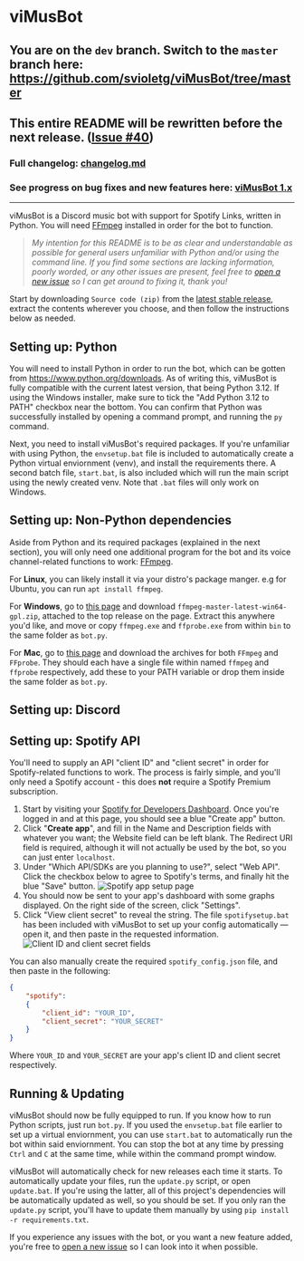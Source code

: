 # viMusBot

## You are on the `dev` branch. Switch to the `master` branch here: https://github.com/svioletg/viMusBot/tree/master
## This entire README will be rewritten before the next release. ([Issue #40](https://github.com/svioletg/viMusBot/issues/40))

### Full changelog: [changelog.md](https://github.com/svioletg/viMusBot/blob/master/changelog.md)

### See progress on bug fixes and new features here: [viMusBot 1.x](https://github.com/users/svioletg/projects/1/views/1)

---

viMusBot is a Discord music bot with support for Spotify Links, written in Python. You will need [FFmpeg](https://www.ffmpeg.org/) installed in order for the bot to function.

> *My intention for this README is to be as clear and understandable as possible for general users unfamiliar with Python and/or using the command line. If you find some sections are lacking information, poorly worded, or any other issues are present, feel free to [open a new issue](https://github.com/svioletg/viMusBot/issues) so I can get around to fixing it, thank you!*

Start by downloading `Source code (zip)` from the [latest stable release](https://github.com/svioletg/viMusBot/releases/latest), extract the contents wherever you choose, and then follow the instructions below as needed.

## Setting up: Python

You will need to install Python in order to run the bot, which can be gotten from https://www.python.org/downloads. As of writing this, viMusBot is fully compatible with the current latest version, that being Python 3.12. If using the Windows installer, make sure to tick the "Add Python 3.12 to PATH" checkbox near the bottom. You can confirm that Python was successfully installed by opening a command prompt, and running the `py` command.

Next, you need to install viMusBot's required packages. If you're unfamiliar with using Python, the `envsetup.bat` file is included to automatically create a Python virtual enviornment (venv), and install the requirements there. A second batch file, `start.bat`, is also included which will run the main script using the newly created venv. Note that `.bat` files will only work on Windows.

## Setting up: Non-Python dependencies

Aside from Python and its required packages (explained in the next section), you will only need one additional program for the bot and its voice channel-related functions to work: [FFmpeg](https://www.ffmpeg.org/).

For **Linux**, you can likely install it via your distro's package manger. e.g for Ubuntu, you can run `apt install ffmpeg`.

For **Windows**, go to [this page](https://github.com/BtbN/FFmpeg-Builds/releases) and download `ffmpeg-master-latest-win64-gpl.zip`, attached to the top release on the page. Extract this anywhere you'd like, and move or copy `ffmpeg.exe` and `ffprobe.exe` from within `bin` to the same folder as `bot.py`.

For **Mac**, go to [this page](https://evermeet.cx/ffmpeg/) and download the archives for both `FFmpeg` and `FFprobe`. They should each have a single file within named `ffmpeg` and `ffprobe` respectively, add these to your PATH variable or drop them inside the same folder as `bot.py`.

## Setting up: Discord

## Setting up: Spotify API

You'll need to supply an API "client ID" and "client secret" in order for Spotify-related functions to work. The process is fairly simple, and you'll only need a Spotify account - this does **not** require a Spotify Premium subscription.

1. Start by visiting your [Spotify for Developers Dashboard](https://developer.spotify.com/dashboard). Once you're logged in and at this page, you should see a blue "Create app" button.
2. Click "**Create app**", and fill in the Name and Description fields with whatever you want; the Website field can be left blank. The Redirect URI field is required, although it will not actually be used by the bot, so you can just enter `localhost`.
3. Under "Which API/SDKs are you planning to use?", select "Web API". Click the checkbox below to agree to Spotify's terms, and finally hit the blue "Save" button.
![Spotify app setup page](https://i.imgur.com/hoPjBKE.png)
4. You should now be sent to your app's dashboard with some graphs displayed. On the right side of the screen, click "Settings".
5. Click "View client secret" to reveal the string. The file `spotifysetup.bat` has been included with viMusBot to set up your config automatically — open it, and then paste in the requested information.
![Client ID and client secret fields](https://i.imgur.com/4AoWjWj.png)

You can also manually create the required `spotify_config.json` file, and then paste in the following:

```json
{
    "spotify":
    {
        "client_id": "YOUR_ID",
        "client_secret": "YOUR_SECRET"
    }
}
```

Where `YOUR_ID` and `YOUR_SECRET` are your app's client ID and client secret respectively.

## Running & Updating

viMusBot should now be fully equipped to run. If you know how to run Python scripts, just run `bot.py`. If you used the `envsetup.bat` file earlier to set up a virtual enviornment, you can use `start.bat` to automatically run the bot within said enviornment. You can stop the bot at any time by pressing `Ctrl` and `C` at the same time, while within the command prompt window.

viMusBot will automatically check for new releases each time it starts. To automatically update your files, run the `update.py` script, or open `update.bat`. If you're using the latter, all of this project's dependencies will be automatically updated as well, so you should be set. If you only ran the `update.py` script, you'll have to update them manually by using `pip install -r requirements.txt`.

If you experience any issues with the bot, or you want a new feature added, you're free to [open a new issue](https://github.com/svioletg/viMusBot/issues) so I can look into it when possible.
